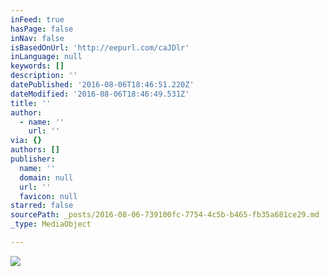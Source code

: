 ```yaml
---
inFeed: true
hasPage: false
inNav: false
isBasedOnUrl: 'http://eepurl.com/caJDlr'
inLanguage: null
keywords: []
description: ''
datePublished: '2016-08-06T18:46:51.220Z'
dateModified: '2016-08-06T18:46:49.531Z'
title: ''
author:
  - name: ''
    url: ''
via: {}
authors: []
publisher:
  name: ''
  domain: null
  url: ''
  favicon: null
starred: false
sourcePath: _posts/2016-08-06-739100fc-7754-4c5b-b465-fb35a681ce29.md
_type: MediaObject

---
```

![](https://imgflo.herokuapp.com/graph/vahj1ThiexotieMo/9f4545cfa6ce0faaa36e4017547de0c9/croprotate.png?cropheight=100&cropwidth=176&degrees=0&input=https%3A%2F%2Fthe-grid-user-content.s3-us-west-2.amazonaws.com%2F67970aa9-8b71-424c-b729-6fb035553c91.png&x=13&y=0)